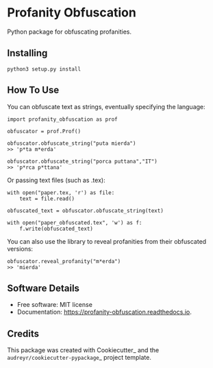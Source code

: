 # Profanity Obfuscation

Python package for obfuscating profanities.


## Installing

    python3 setup.py install

## How To Use

You can obfuscate text as strings, eventually specifying the language:


    import profanity_obfuscation as prof

    obfuscator = prof.Prof()

    obfuscator.obfuscate_string("puta mierda")
    >> 'p*ta m*erda'

    obfuscator.obfuscate_string("porca puttana","IT")
    >> 'p*rca p*ttana'

Or passing text files (such as .tex):

    with open("paper.tex, 'r') as file:
        text = file.read()

    obfuscated_text = obfuscator.obfuscate_string(text)

    with open("paper_obfuscated.tex", 'w') as f:
        f.write(obfuscated_text)

You can also use the library to reveal profanities from their obfuscated versions:

    obfuscator.reveal_profanity("m*erda")
    >> 'mierda'

## Software Details

* Free software: MIT license
* Documentation: https://profanity-obfuscation.readthedocs.io.


## Credits

This package was created with Cookiecutter_ and the `audreyr/cookiecutter-pypackage`_ project template.
